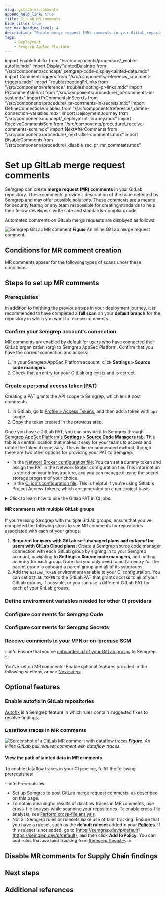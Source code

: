 ```yaml
---
slug: gitlab-mr-comments
append_help_link: true
title: GitLab MR comments
hide_title: true
toc_max_heading_level: 4
description: "Enable merge request (MR) comments in your GitLab repositories to display Semgrep findings to developers."
tags:
    - Deployment
    - Semgrep AppSec Platform
---
```


<!-- vale off -->

import EnableAutofix from "/src/components/procedure/_enable-autofix.mdx"
import DisplayTaintedDataIntro from "/src/components/concept/_semgrep-code-display-tainted-data.mdx"
import CommentTriggers from "/src/components/reference/_comment-triggers.mdx"
import TroubleshootingPrLinks from "/src/components/reference/_troubleshooting-pr-links.mdx"
import PrCommentsInSast from "/src/components/procedure/_pr-comments-in-sast.mdx"
import PrCommentsInSecrets from "/src/components/procedure/_pr-comments-in-secrets.mdx"
import DefineConnectionVariables from "/src/components/reference/_define-connection-variables.mdx"
import DeploymentJourney from "/src/components/concept/_deployment-journey.mdx"
import ReceiveCommentsScm from "/src/components/procedure/_receive-comments-scm.mdx"
import NextAfterComments from "/src/components/procedure/_next-after-comments.mdx"
import DisableComments from "/src/components/procedure/_disable_ssc_pr_mr_comments.mdx"

<!-- vale on -->

# Set up GitLab merge request comments

<DeploymentJourney />

Semgrep can create **merge request (MR) comments** in your GitLab repository. These comments provide a description of the issue detected by Semgrep and may offer possible solutions. These comments are a means for security teams, or any team responsible for creating standards to help their fellow developers write safe and standards-compliant code.

Automated comments on GitLab merge requests are displayed as follows:

![Semgrep GitLab MR comment](/img/gl-mr-comment.png#md-width)
**Figure** An inline GitLab merge request comment.

## Conditions for MR comment creation

MR comments appear for the following types of scans under these conditions:

<CommentTriggers comment_type="MR"/>

## Steps to set up MR comments

### Prerequisites

In addition to finishing the previous steps in your deployment journey, it is recommended to have completed a **full scan** on your **default branch** for the repository in which you want to receive comments.

### Confirm your Semgrep account's connection

MR comments are enabled by default for users who have connected their GitLab organization (org) to Semgrep AppSec Platform. Confirm that you have the correct connection and access:

1. In your Semgrep AppSec Platform account, click **Settings > Source code managers**.
2. Check that an entry for your GitLab org exists and is correct.

### Create a personal access token (PAT)

Creating a PAT grants the API scope to Semgrep, which lets it post comments.

1. In GitLab, go to [<i class="fas fa-external-link fa-xs"></i> Profile > Access Tokens](https://gitlab.com/-/profile/personal_access_tokens), and then add a token with `api` scope.
1. Copy the token created in the previous step.

Once you have a GitLab PAT, you can provide it to Semgrep through [Semgrep AppSec Platform's **<i class="fa-solid fa-gear"></i> Settings > Source Code Managers** tab](/deployment/connect-scm#gitlab-cloud). This tab is a central location that makes it easy for your teams to access and rotate the token if necessary. This is the recommended method, though there are two other options for providing your PAT to Semgrep:

- In the [Network Broker configuration file](/semgrep-ci/network-broker#configure-semgrep-network-broker): You can set a dummy token and assign the PAT in the Network Broker configuration file. This information is stored on your infrastructure, and you can manage it using the secret storage program of your choice.
- In the [CI job's configuration file](/semgrep-ci/sample-ci-configs#sample-gitlab-cicd-configuration-snippet): This is helpful if you're using Gitlab's Project Access Tokens, which are generated on a per-project basis.

<details>
<summary>Click to learn how to use the Gitlab PAT in CI jobs.</summary>

For GitLab CI/CD users:

 1. Navigate to **Your repository** >  **Settings** > **CI/CD**. The URL of the page where you are ends with: `/username/project/-/settings/ci_cd`.
 2. Under **Variables** click **Expand**, and then click **Add variable**.
 3. Enter **PAT** (change this placeholder name as necessary) in the **Key** field and paste the token value copied in step two to the **Value** field.
 4. Select the **Mask variable** checkbox option, and then clear the **Protect variable** checkbox option.
 5. Update your `.gitlab-ci.yml` file with variable `GITLAB_TOKEN` and value `$PAT`. Refer to the following sample, substituting the placeholder <code><span className="placeholder">PAT</span></code> with the name you created for this variable.
 ```yaml
 semgrep:
   # A Docker image with Semgrep installed.
   image: semgrep/semgrep
   # Run the "semgrep ci" command on the command line of the docker image.
   script: semgrep ci

   rules:
   # Scan changed files in MRs, (diff-aware scanning):
   - if: $CI_MERGE_REQUEST_IID

   # Scan mainline (default) branches and report all findings.
   - if: $CI_COMMIT_BRANCH == $CI_DEFAULT_BRANCH

   variables:
     # Connect to Semgrep AppSec Platform through your SEMGREP_APP_TOKEN.
     # Generate a token from Semgrep AppSec Platform > Settings
     # and add it as a variable in your GitLab CI/CD project settings.
     SEMGREP_APP_TOKEN: $SEMGREP_APP_TOKEN
     # Receive inline MR comments (requires Semgrep AppSec Platform account)
     GITLAB_TOKEN: $PAT
 ```

For **other CI providers**:
    1. In your CI provider's interface, define the value of the PAT as a secret. Refer to your CI provider's documentation for steps to do this.
    2. Define the environment variable `GITLAB_TOKEN` and assign the PAT to it.

For more configuration options, see [GitLab CI Sample](/semgrep-ci/sample-ci-configs#gitlab-cicd).
</details>

#### MR comments with multiple GitLab groups
If you're using Semgrep with multiple GitLab groups, ensure that you've completed the following steps to see MR comments for repositories associated with each of your groups:

1. **Required for users with GitLab self-managed plans and *optional* for users with GitLab Cloud plans:** Create a Semgrep source code manager connection with each GitLab group by signing in to your Semgrep account, navigating to **Settings > Source code managers**, and adding an entry for each group. Note that you only need to add an entry for the parent group to onboard a parent group and all of its subgroups. 
2. Add the `GITLAB_TOKEN` environment variable to your CI configuration. You can set `GITLAB_TOKEN` to the GitLab PAT that grants access to all of your GitLab groups, if possible, or you can use a different GitLab PAT for each of your GitLab groups.

### Define environment variables needed for other CI providers

<DefineConnectionVariables name="GitLab CI/CD" comment_type="MR"/>

### Configure comments for Semgrep Code

<PrCommentsInSast name="GitLab" comment_type="MR" />

### Configure comments for Semgrep Secrets

<PrCommentsInSecrets name="GitLab" comment_type="MR" />

### Receive comments in your VPN or on-premise SCM

:::info
Ensure that you've [onboarded all of your GitLab groups](/semgrep-appsec-platform/gitlab-mr-comments#mr-comments-with-multiple-gitlab-groups) to Semgrep.
:::

<ReceiveCommentsScm />

You've set up MR comments! Enable optional features provided in the following sections, or see [Next steps](#next-steps).

## Optional features

### Enable autofix in GitLab repositories

[Autofix](/writing-rules/autofix) is a Semgrep feature in which rules contain suggested fixes to resolve findings.

<EnableAutofix />

### Dataflow traces in MR comments

![Screenshot of a GitLab MR comment with dataflow traces](/img/dataflow-traces-mr-comments.png)
_**Figure**. An inline GitLab pull request comment with dataflow traces._

<DisplayTaintedDataIntro />

#### View the path of tainted data in MR comments

To enable dataflow traces in your CI pipeline, fulfill the following prerequisites:

:::info Prerequisites
- Set up Semgrep to post GitLab merge request comments, as described on this page.
- To obtain meaningful results of dataflow traces in MR comments, use cross-file analysis while scanning your repositories. To enable cross-file analysis, see [<i class="fa-regular fa-file-lines"></i> Perform cross-file analysis](/semgrep-code/semgrep-pro-engine-intro).
- Not all Semgrep rules or rulesets make use of taint tracking. Ensure that you have a ruleset, such as the **default ruleset** added in your **[Policies](https://semgrep.dev/orgs/-/policies)**. If this ruleset is not added, go to [https://semgrep.dev/p/default](https://semgrep.dev/p/default), and then click **Add to Policy**. You can add rules that use taint tracking from [Semgrep Registry](https://semgrep.dev/explore).
:::

## Disable MR comments for Supply Chain findings

<DisableComments />

## Next steps

<NextAfterComments />

## Additional references

<TroubleshootingPrLinks />
